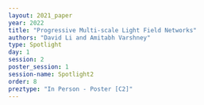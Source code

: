 ```yaml
---
layout: 2021_paper
year: 2022
title: "Progressive Multi-scale Light Field Networks"
authors: "David Li and Amitabh Varshney"
type: Spotlight
day: 1
session: 2
poster_session: 1
session-name: Spotlight2
order: 8
preztype: "In Person - Poster [C2]"
---
```

